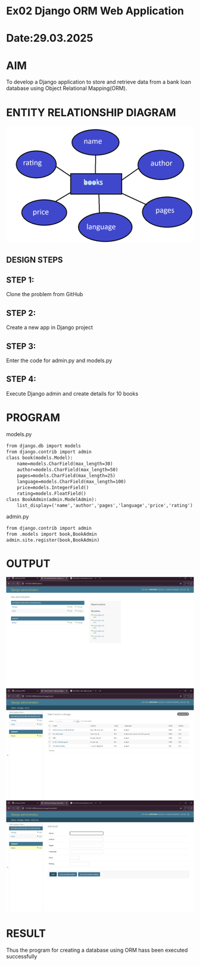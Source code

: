 # Ex02 Django ORM Web Application
# Date:29.03.2025
# AIM
To develop a Django application to store and retrieve data from a bank loan database using Object Relational Mapping(ORM).

# ENTITY RELATIONSHIP DIAGRAM
![alt text](<Screenshot 2025-03-28 001303[1].png>)
## DESIGN STEPS
## STEP 1:
Clone the problem from GitHub

## STEP 2:
Create a new app in Django project

## STEP 3:
Enter the code for admin.py and models.py

## STEP 4:
Execute Django admin and create details for 10 books

# PROGRAM 
models.py
```
from django.db import models
from django.contrib import admin
class book(models.Model):
    name=models.CharField(max_length=30)
    author=models.CharField(max_length=50)
    pages=models.CharField(max_length=25)
    language=models.CharField(max_length=100)
    price=models.IntegerField()
    rating=models.FloatField()
class BookAdmin(admin.ModelAdmin):
    list_display=('name','author','pages','language','price','rating')
```
admin.py
```
from django.contrib import admin
from .models import book,BookAdmin
admin.site.register(book,BookAdmin)
```

# OUTPUT
![alt text](<Screenshot 2025-03-29 131133.png>)
![alt text](<Screenshot 2025-03-29 131159.png>)
![alt text](<Screenshot 2025-03-29 131237.png>)

# RESULT
Thus the program for creating a database using ORM hass been executed successfully

